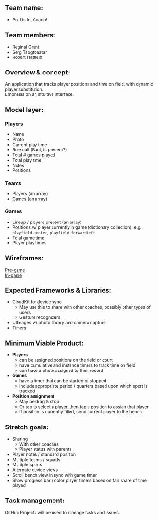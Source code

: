 ## Team name:
 - Put Us In, Coach!

## Team members:
 - Reginal Grant
 - Serg Tsogtbaatar
 - Robert Hatfield

## Overview & concept:
An application that tracks player positions and time on field, with dynamic player substitution.  
Emphasis on an intuitive interface.

## Model layer:

### Players
- Name
- Photo
- Current play time
- Role call (Bool, is present?)
- Total # games played
- Total play time
- Notes
- Positions 

### Teams
- Players (an array)
- Games (an array)

### Games
- Lineup / players present (an array)
- Positions w/ player currently in game (dictionary collection), e.g. `playfield.center`, `playfield.forwardLeft`
- Total game time
- Player play times

## Wireframes:
[Pre-game](media/pregame.png)  
[In-game](media/ingame.png)

## Expected Frameworks & Libraries:
  - CloudKit for device sync
    - May use this to share with other coaches, possibly other types of users
	- Gesture recognizers
  - UIImages w/ photo library and camera capture
  - Timers

## Minimum Viable Product:
  - **Players**
    - can be assigned positions on the field or court
    - have cumulative and instance timers to track time on field
    - can have a photo assigned to their record
  - **Games**
    - have a timer that can be started or stopped
    - include appropriate period / quarters based upon which sport is tracked
  - **Position assignment**
    - May be drag & drop
    - Or tap to select a player, then tap a position to assign that player
    - If position is currently filled, send current player to the bench

## Stretch goals:
  - Sharing
	  - With other coaches
	  - Player status with parents
  - Player notes / standard position
  - Multiple teams / squads
  - Multiple sports
  - Alternate device views
  - Scroll bench view in sync with game timer
  - Show progress bar / color player timers based on fair share of time played

## Task management:
GitHub Projects will be used to manage tasks and issues.
